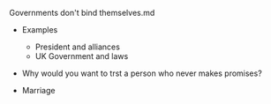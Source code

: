 Governments don't bind themselves.md

- Examples

  - President and alliances
  - UK Government and laws

- Why would you want to trst a person who never makes promises?

- Marriage
